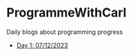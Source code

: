 # ProgrammeWithCarl
Daily blogs about programming progress
- [Day 1: 07/12/2023](https://github.com/xiangjunyang99/ProgrammeWithCarl/blob/main/Day1_07122023)

